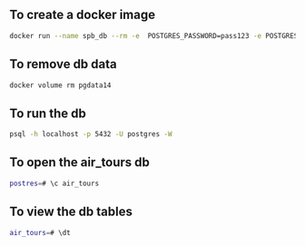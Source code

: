 ## **To create a docker image**
```bash
docker run --name spb_db --rm -e  POSTGRES_PASSWORD=pass123 -e POSTGRES_DB=air_tours -p 5432:5432 -v pgdata14:/var/lib/postgresql/data  -d postgres:14
```
## **To remove db data**
```bash
docker volume rm pgdata14
```
## **To run the db**
```bash
psql -h localhost -p 5432 -U postgres -W
```
## **To open the air_tours db**
```bash
postres=# \c air_tours
```
## **To view the db tables**
```bash
air_tours=# \dt
```

